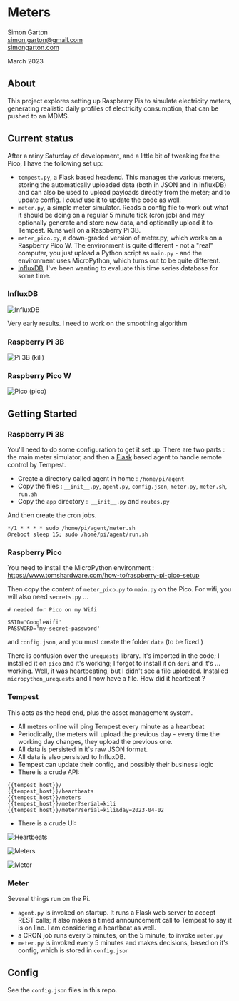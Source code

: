 # Meters

Simon Garton  
simon.garton@gmail.com  
[simongarton.com](https://simongarton.com)  

March 2023

## About

This project explores setting up Raspberry Pis to simulate electricity meters, generating realistic daily
profiles of electricity consumption, that can be pushed to an MDMS.

## Current status

After a rainy Saturday of development, and a little bit of tweaking for the Pico, I have the following set up:

- `tempest.py`, a Flask based headend. This manages the various meters, storing the automatically uploaded data (both in JSON and in InfluxDB) and can also be used to upload payloads directly from the meter; and to update config. I _could_ use it to update the code as well.
- `meter.py`, a simple meter simulator. Reads a config file to work out what it should be doing on a regular 5 minute tick (cron job) and may optionally generate and store new data, and optionally upload it to Tempest. Runs well on a Raspberry Pi 3B.
- `meter_pico.py`, a down-graded version of meter.py, which works on a Raspberry Pico W. The environment is quite different - not a "real" computer, you just upload a Python script as `main.py` - and the environment uses MicroPython, which turns out to be quite different.
- [InfluxDB](https://www.influxdata.com/), I've been wanting to evaluate this time series database for some time.

### InfluxDB

![InfluxDB](images/influx_db.png)

Very early results. I need to work on the smoothing algorithm

### Raspberry Pi 3B

![Pi 3B (kili)](images/kili.jpg)

### Raspberry Pico W

![Pico (pico)](images/picos.jpg)

## Getting Started

### Raspberry Pi 3B

You'll need to do some configuration to get it set up. There are two parts : the main meter simulator,
and then a [Flask](https://flask.palletsprojects.com/en/2.2.x/) based agent to handle remote control by Tempest.

- Create a directory called agent in home : `/home/pi/agent`
- Copy the files : `__init__.py`, `agent.py`, `config.json`, `meter.py`, `meter.sh`, `run.sh`
- Copy the `app` directory :` __init__.py` and `routes.py`

And then create the cron jobs.

```
*/1 * * * * sudo /home/pi/agent/meter.sh
@reboot sleep 15; sudo /home/pi/agent/run.sh
```

### Raspberry Pico

You need to install the MicroPython environment : https://www.tomshardware.com/how-to/raspberry-pi-pico-setup

Then copy the content of `meter_pico.py` to `main.py` on the Pico. For wifi, you will also need `secrets.py` ...

```
# needed for Pico on my Wifi

SSID='GoogleWifi'
PASSWORD='my-secret-password'
```

and `config.json`, and you must create the folder `data` (to be fixed.)

There is confusion over the `urequests` library. It's imported in the code; I installed it on `pico` and it's working; 
I forgot to install it on `dori` and it's ... working. Well, it was heartbeating, but I didn't see a file uploaded.
Installed `micropython_urequests` and I now have a file. How did it heartbeat ?

### Tempest

This acts as the head end, plus the asset management system.

- All meters online will ping Tempest every minute as a heartbeat
- Periodically, the meters will upload the previous day - every time the working day changes, they upload the previous one.
- All data is persisted in it's raw JSON format.
- All data is also persisted to InfluxDB.
- Tempest can update their config, and possibly their business logic
- There is a crude API:

```
{{tempest_host}}/
{{tempest_host}}/heartbeats
{{tempest_host}}/meters
{{tempest_host}}/meter?serial=kili
{{tempest_host}}/meter?serial=kili&day=2023-04-02
```

- There is a crude UI:

![Heartbeats](images/heartbeats.png)

![Meters](images/meters.png)

![Meter](images/meter.png)


### Meter

Several things run on the Pi.

- `agent.py` is invoked on startup. It runs a Flask web server to accept REST calls; it also makes a timed
announcement call to Tempest to say it is on line. I am considering a heartbeat as well.
- a CRON job runs every 5 minutes, on the 5 minute, to invoke `meter.py`
- `meter.py` is invoked every 5 minutes and makes decisions, based on it's config, which is stored in `config.json`

## Config

See the `config.json` files in this repo.